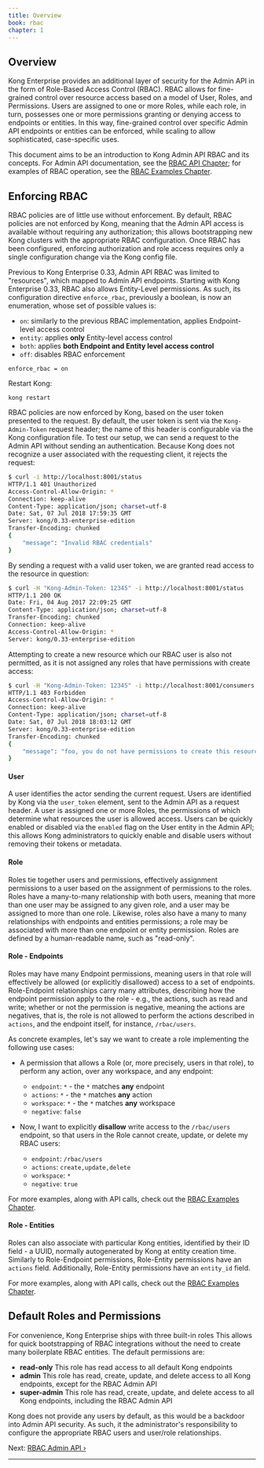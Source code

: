 ```yaml
---
title: Overview
book: rbac
chapter: 1
---
```


## Overview

Kong Enterprise provides an additional layer of security for the Admin API in
the form of Role-Based Access Control (RBAC). RBAC allows for fine-grained
control over resource access based on a model of User, Roles, and Permissions.
Users are assigned to one or more Roles, while each role, in turn, possesses one
or more permissions granting or denying access to endpoints or entities.
In this way, fine-grained control over specific Admin API endpoints or entities
can be enforced, while scaling to allow sophisticated, case-specific uses.

This document aims to be an introduction to Kong Admin API RBAC and its
concepts. For Admin API documentation, see the [RBAC API Chapter][rbac-api]; for
examples of RBAC operation, see the [RBAC Examples Chapter][rbac-examples].

## Enforcing RBAC

RBAC policies are of little use without enforcement. By default, RBAC policies
are not enforced by Kong, meaning that the Admin API access is available
without requiring any authorization; this allows bootstrapping new Kong clusters
with the appropriate RBAC configuration. Once RBAC has been configured, enforcing
authorization and role access requires only a single configuration change via
the Kong config file.

Previous to Kong Enterprise 0.33, Admin API RBAC was limited to "resources",
which mapped to Admin API endpoints. Starting with Kong Enterprise 0.33, RBAC
also allows Entity-Level permissions. As such, its configuration directive
`enforce_rbac`, previously a boolean, is now an enumeration, whose set of
possible values is:

- `on`: similarly to the previous RBAC implementation, applies Endpoint-level
access control
- `entity`: applies **only** Entity-level access control
- `both`: applies **both Endpoint and Entity level access control**
- `off`: disables RBAC enforcement

```
enforce_rbac = on
```

Restart Kong:

```
kong restart
```

RBAC policies are now enforced by Kong, based on the user token presented
to the request. By default, the user token is sent via the
`Kong-Admin-Token` request header; the name of this header is configurable via
the Kong configuration file. To test our setup, we can send a request
to the Admin API without sending an authentication. Because Kong does not
recognize a user associated with the requesting client, it rejects the
request:

```bash
$ curl -i http://localhost:8001/status
HTTP/1.1 401 Unauthorized
Access-Control-Allow-Origin: *
Connection: keep-alive
Content-Type: application/json; charset=utf-8
Date: Sat, 07 Jul 2018 17:59:35 GMT
Server: kong/0.33-enterprise-edition
Transfer-Encoding: chunked
{
    "message": "Invalid RBAC credentials"
}
```

By sending a request with a valid user token, we are granted read access to
the resource in question:

```bash
$ curl -H "Kong-Admin-Token: 12345" -i http://localhost:8001/status
HTTP/1.1 200 OK
Date: Fri, 04 Aug 2017 22:09:25 GMT
Content-Type: application/json; charset=utf-8
Transfer-Encoding: chunked
Connection: keep-alive
Access-Control-Allow-Origin: *
Server: kong/0.33-enterprise-edition
```

Attempting to create a new resource which our RBAC user is also
not permitted, as it is not assigned any roles that have permissions with
create access:

```bash
$ curl -H "Kong-Admin-Token: 12345" -i http://localhost:8001/consumers -d name=alice
HTTP/1.1 403 Forbidden
Access-Control-Allow-Origin: *
Connection: keep-alive
Content-Type: application/json; charset=utf-8
Date: Sat, 07 Jul 2018 18:03:12 GMT
Server: kong/0.33-enterprise-edition
Transfer-Encoding: chunked
{
    "message": "foo, you do not have permissions to create this resource"
}
```

#### User

A user identifies the actor sending the current request. Users are identified
by Kong via the `user_token` element, sent to the Admin API as a request header.
A user is assigned one or more Roles, the permissions of which determine what
resources the user is allowed access. Users can be quickly enabled or disabled via
the `enabled` flag on the User entity in the Admin API; this allows Kong
administrators to quickly enable and disable users without removing their
tokens or metadata.

#### Role

Roles tie together users and permissions, effectively assignment permissions to
a user based on the assignment of permissions to the roles. Roles have a
many-to-many relationship with both users, meaning that more than one user may
be assigned to any given role, and a user may be assigned to more than one
role. Likewise, roles also have a many to many relationships with endpoints and
entities permissions; a role may be associated with more than one endpoint
or entity permission. Roles are defined by a human-readable name, such as
"read-only".

#### Role - Endpoints

Roles may have many Endpoint permissions, meaning users in that role will
effectively be allowed (or explicitly disallowed) access to a set of endpoints.
Role-Endpoint relationships carry many attributes, describing how the endpoint
permission apply to the role - e.g., the actions, such as read and write;
whether or not the permission is negative, meaning the actions are negatives,
that is, the role is not allowed to perform the actions described in `actions`,
and the endpoint itself, for instance, `/rbac/users`.

As concrete examples, let's say we want to create a role implementing the
following use cases:

- A permission that allows a Role (or, more precisely, users in that role), to
perform any action, over any workspace, and any endpoint:
  * `endpoint`: `*` - the `*` matches **any** endpoint
  * `actions`: `*` - the `*` matches **any** action
  * `workspace`: `*` - the `*` matches **any** workspace
  * `negative`: `false`

- Now, I want to explicitly **disallow** write access to the `/rbac/users`
endpoint, so that users in the Role cannot create, update, or delete my RBAC
users:
  * `endpoint`: `/rbac/users`
  * `actions`: `create,update,delete`
  * `workspace`: `*`
  * `negative`: `true`

For more examples, along with API calls, check out the
[RBAC Examples Chapter][rbac-examples].

#### Role - Entities

Roles can also associate with particular Kong entities, identified by their
ID field - a UUID, normally autogenerated by Kong at entity creation time.
Similarly to Role-Endpoint permissions, Role-Entity permissions have an
`actions` field. Additionally, Role-Entity permissions have an `entity_id`
field.

For more examples, along with API calls, check out the
[RBAC Examples Chapter][rbac-examples].

## Default Roles and Permissions

For convenience, Kong Enterprise ships with three built-in roles This allows
for quick bootstrapping of RBAC integrations without the need to create many
boilerplate RBAC entities. The default permissions are:

- **read-only** This role has read access to all default Kong endpoints
- **admin** This role has read, create, update, and delete access to all Kong
endpoints, except for the RBAC Admin API
- **super-admin** This role has read, create, update, and delete access to all
Kong endpoints, including the RBAC Admin API

Kong does not provide any users by default, as this would be a
backdoor into Admin API security. As such, it the administrator's responsibility
to configure the appropriate RBAC users and user/role relationships.

Next: [RBAC Admin API &rsaquo;]({{page.book.next}})

---

[rbac-api]: {{page.book.chapters.admin-api}}
[rbac-examples]: {{page.book.chapters.examples}}
